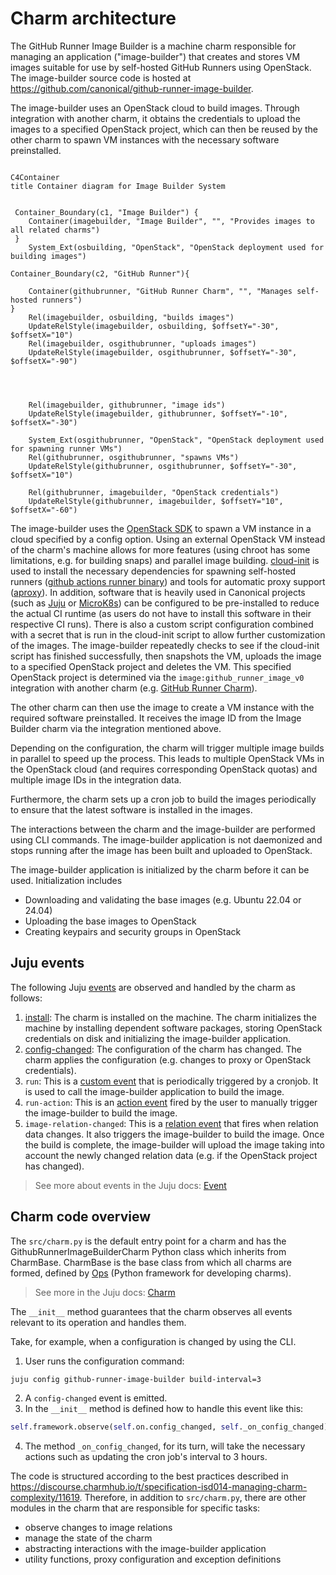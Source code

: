 # Charm architecture

The GitHub Runner Image Builder is a machine charm responsible for managing an application ("image-builder")
that creates and stores VM images suitable for use by self-hosted GitHub Runners using OpenStack. 
The image-builder source code is hosted at https://github.com/canonical/github-runner-image-builder.

The image-builder uses an OpenStack cloud to build images. 
Through integration with another charm, it obtains the credentials to upload the images to a specified OpenStack project,
which can then be reused by the other charm to spawn VM instances with the necessary software preinstalled.

```mermaid

C4Container
title Container diagram for Image Builder System


 Container_Boundary(c1, "Image Builder") {
    Container(imagebuilder, "Image Builder", "", "Provides images to all related charms")
 }
    System_Ext(osbuilding, "OpenStack", "OpenStack deployment used for building images")

Container_Boundary(c2, "GitHub Runner"){

    Container(githubrunner, "GitHub Runner Charm", "", "Manages self-hosted runners")
}
    Rel(imagebuilder, osbuilding, "builds images")
    UpdateRelStyle(imagebuilder, osbuilding, $offsetY="-30", $offsetX="10")
    Rel(imagebuilder, osgithubrunner, "uploads images")
    UpdateRelStyle(imagebuilder, osgithubrunner, $offsetY="-30", $offsetX="-90")




    Rel(imagebuilder, githubrunner, "image ids")
    UpdateRelStyle(imagebuilder, githubrunner, $offsetY="-10", $offsetX="-30")

    System_Ext(osgithubrunner, "OpenStack", "OpenStack deployment used for spawning runner VMs")
    Rel(githubrunner, osgithubrunner, "spawns VMs")
    UpdateRelStyle(githubrunner, osgithubrunner, $offsetY="-30", $offsetX="10")

    Rel(githubrunner, imagebuilder, "OpenStack credentials")
    UpdateRelStyle(githubrunner, imagebuilder, $offsetY="10", $offsetX="-60")
```


The image-builder uses the [OpenStack SDK](https://docs.openstack.org/openstacksdk/latest/)  to spawn a VM instance in a cloud specified
by a config option. Using an external OpenStack VM instead of the charm's machine allows for more features
(using chroot has some limitations, e.g. for building snaps) and parallel image building.
[cloud-init](https://cloud-init.io/) is used to install the necessary dependencies for spawning self-hosted runners
([github actions runner binary](https://github.com/actions/runner)) and tools for automatic proxy support ([aproxy](https://github.com/canonical/aproxy)). 
In addition, software that is heavily used in Canonical projects (such as [Juju](https://juju.is/) or [MicroK8s](https://microk8s.io/)) 
can be configured to be pre-installed to reduce the actual CI runtime (as users do not have to install this software in their respective CI runs). 
There is also a custom script configuration combined with a secret that is run in the cloud-init script to allow further customization of the images.
The image-builder repeatedly checks to see if the cloud-init script has finished successfully, then snapshots the VM, uploads the image to a specified OpenStack project
and deletes the VM. This specified OpenStack project is determined via the `image:github_runner_image_v0` integration with another charm (e.g. [GitHub Runner Charm](https://charmhub.io/github-runner)).

The other charm can then use the image to create a VM instance with the required software preinstalled. It receives
the image ID from the Image Builder charm via the integration mentioned above.

Depending on the configuration, the charm will trigger multiple image builds in parallel to speed up the process. This
leads to multiple OpenStack VMs in the OpenStack cloud (and requires corresponding OpenStack quotas) and multiple
image IDs in the integration data.

Furthermore, the charm sets up a cron job to build the images periodically to ensure that the latest software is installed in the images.


The interactions between the charm and the image-builder are performed using CLI commands. 
The image-builder application is not daemonized and stops running after the image has been built
and uploaded to OpenStack.

The image-builder application is initialized by the charm before it can be used. Initialization includes

- Downloading and validating the base images (e.g. Ubuntu 22.04 or 24.04)
- Uploading the base images to OpenStack
- Creating keypairs and security groups in OpenStack 



## Juju events

The following Juju [events](https://juju.is/docs/sdk/event) are observed and handled by the charm as follows:

1. [install](https://juju.is/docs/sdk/install-event): The charm is installed on the machine. The charm initializes the machine by installing dependent software packages,
storing OpenStack credentials on disk and initializing the image-builder application.
2. [config-changed](https://juju.is/docs/sdk/config-changed-event): The configuration of the charm has changed. The charm applies the configuration (e.g. changes to proxy or OpenStack credentials).
3. `run`: This is a [custom event](https://juju.is/docs/sdk/custom-event) that is periodically triggered by a cronjob. It is used to call the image-builder application to build the image.
4. `run-action`: This is an [action event](https://juju.is/docs/sdk/action-name-action-event) fired by the user to manually trigger the image-builder to build the image.
5. `image-relation-changed`: This is a [relation event](https://juju.is/docs/sdk/relation-events) that fires when relation data changes. It also triggers the image-builder to build the image.
Once the build is complete, the image-builder will upload the image taking into account the newly changed relation data (e.g. if the OpenStack project has changed).

> See more about events in the Juju docs: [Event](https://juju.is/docs/sdk/event)

## Charm code overview

The `src/charm.py` is the default entry point for a charm and has the GithubRunnerImageBuilderCharm Python class which inherits from CharmBase. CharmBase is the base class 
from which all charms are formed, defined by [Ops](https://juju.is/docs/sdk/ops) (Python framework for developing charms).

> See more in the Juju docs: [Charm](https://juju.is/docs/sdk/constructs#heading--charm)

The `__init__` method guarantees that the charm observes all events relevant to its operation and handles them.

Take, for example, when a configuration is changed by using the CLI.

1. User runs the configuration command:
```bash
juju config github-runner-image-builder build-interval=3
```
2. A `config-changed` event is emitted.
3. In the `__init__` method is defined how to handle this event like this:
```python
self.framework.observe(self.on.config_changed, self._on_config_changed)
```
4. The method `_on_config_changed`, for its turn, will take the necessary actions such as updating the cron job's interval to 3 hours.


The code is structured according to the best practices described in https://discourse.charmhub.io/t/specification-isd014-managing-charm-complexity/11619.
Therefore, in addition to `src/charm.py`, there are other modules in the charm that are responsible for specific tasks:

- observe changes to image relations
- manage the state of the charm
- abstracting interactions with the image-builder application
- utility functions, proxy configuration and exception definitions